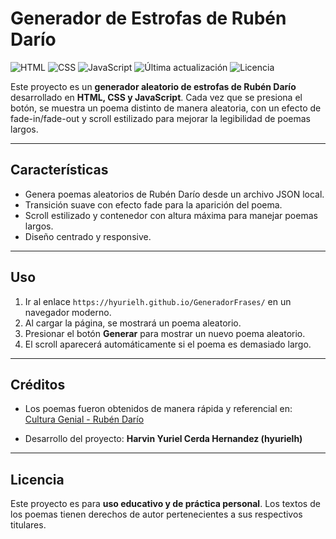 # Generador de Estrofas de Rubén Darío

![HTML](https://img.shields.io/badge/HTML5-orange)
![CSS](https://img.shields.io/badge/CSS3-blue)
![JavaScript](https://img.shields.io/badge/JavaScript-yellow)
![Última actualización](https://img.shields.io/badge/actualizado-2025--09--15-blue)
![Licencia](https://img.shields.io/badge/licencia-Educativa-green)

Este proyecto es un **generador aleatorio de estrofas de Rubén Darío** desarrollado en **HTML, CSS y JavaScript**. Cada vez que se presiona el botón, se muestra un poema distinto de manera aleatoria, con un efecto de fade-in/fade-out y scroll estilizado para mejorar la legibilidad de poemas largos.

---

## Características

- Genera poemas aleatorios de Rubén Darío desde un archivo JSON local.  
- Transición suave con efecto fade para la aparición del poema.  
- Scroll estilizado y contenedor con altura máxima para manejar poemas largos.  
- Diseño centrado y responsive.  
  

---

## Uso

1. Ir al enlace `https://hyurielh.github.io/GeneradorFrases/` en un navegador moderno.  
2. Al cargar la página, se mostrará un poema aleatorio.  
3. Presionar el botón **Generar** para mostrar un nuevo poema aleatorio.  
4. El scroll aparecerá automáticamente si el poema es demasiado largo.  

---

## Créditos

- Los poemas fueron obtenidos de manera rápida y referencial en:  
  [Cultura Genial - Rubén Darío](https://www.culturagenial.com/es/ruben-dario-poemas/)  

- Desarrollo del proyecto: **Harvin Yuriel Cerda Hernandez (hyurielh)**  

---

## Licencia

Este proyecto es para **uso educativo y de práctica personal**. Los textos de los poemas tienen derechos de autor pertenecientes a sus respectivos titulares.



